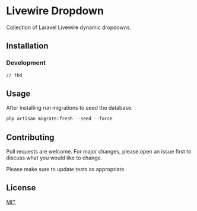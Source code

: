 # Livewire Dropdown

Collection of Laravel Livewire dynamic dropdowns.

## Installation

### Development

```bash
// tbd
```

## Usage

After installing run migrations to seed the database.

```php
php artisan migrate:fresh --seed --force
```

## Contributing
Pull requests are welcome. For major changes, please open an issue first to discuss what you would like to change.

Please make sure to update tests as appropriate.

## License
[MIT](https://choosealicense.com/licenses/mit/)
